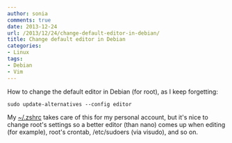 ```yaml
---
author: sonia
comments: true
date: 2013-12-24
url: /2013/12/24/change-default-editor-in-debian/
title: Change default editor in Debian
categories:
- Linux
tags:
- Debian
- Vim
---
```


How to change the default editor in Debian (for root), as I keep forgetting:

`sudo update-alternatives --config editor`

My [~/.zshrc](http://zshwiki.org/home/) takes care of this for my personal account, but it's nice to change root's settings so a better editor (than nano) comes up when editing (for example), root's crontab, /etc/sudoers (via visudo), and so on.
